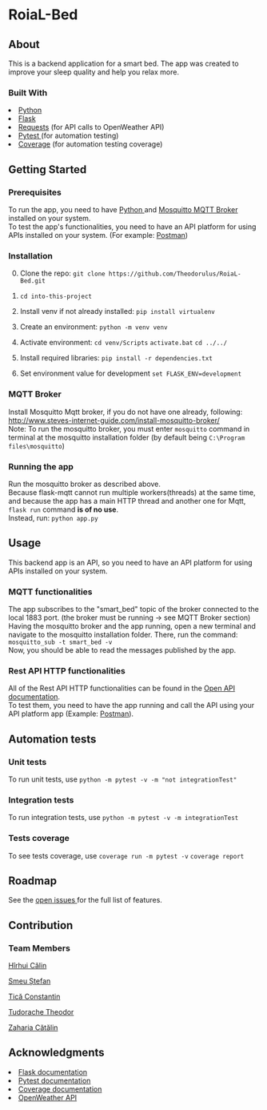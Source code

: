 # RoiaL-Bed

## About

This is a backend application for a smart bed. 
The app was created to improve your sleep quality and help you relax more.

### Built With

<li><a href="https://www.python.org/"> Python </a></li>
<li><a href="https://flask.palletsprojects.com/en/2.0.x/"> Flask </a></li>
<li> <a href="https://docs.python-requests.org/en/latest/"> Requests</a> (for API calls to OpenWeather API)</li>
<li><a href="https://docs.pytest.org/en/6.2.x/"> Pytest </a> (for automation testing)</li>
<li> <a href="https://coverage.readthedocs.io/en/6.3/"> Coverage</a> (for automation testing coverage)</li>

## Getting Started

### Prerequisites
To run the app, you need to have <a href="https://www.python.org/downloads/"> Python </a> and <a href="http://www.steves-internet-guide.com/install-mosquitto-broker/"> Mosquitto MQTT Broker </a> installed on your system.
<br/>
To test the app's functionalities, you need to have an API platform for using APIs installed on your system. (For example: <a href="https://www.postman.com/downloads/">Postman</a>)


### Installation

0. Clone the repo:
`git clone https://github.com/Theodorulus/RoiaL-Bed.git`

1. `cd into-this-project`

2. Install venv if not already installed:
`pip install virtualenv`

3. Create an environment:
`python -m venv venv`

4. Activate environment:
`cd venv/Scripts`
`activate.bat`
`cd ../../`

5. Install required libraries:
`pip install -r dependencies.txt`

6. Set environment value for development
`set FLASK_ENV=development`

### MQTT Broker
Install Mosquitto Mqtt broker, if you do not have one already, following: http://www.steves-internet-guide.com/install-mosquitto-broker/
<br/>
Note: To run the mosquitto broker, you must enter `mosquitto` command in terminal at the mosquitto installation folder (by default being `C:\Program files\mosquitto`)


### Running the app
Run the mosquitto broker as described above. <br/>
Because flask-mqtt cannot run multiple workers(threads) at the same time, and because the app has a main HTTP thread and another one for Mqtt, `flask run` command **is of no use**.
<br/>
Instead, run:
`python app.py`

## Usage
This backend app is an API, so you need to have an API platform for using APIs installed on your system.

### MQTT functionalities
The app subscribes to the "smart_bed" topic of the broker connected to the local 1883 port. (the broker must be running -> see MQTT Broker section)
Having the mosquitto broker and the app running, open a new terminal and navigate to the mosquitto installation folder. There, run the command:
`mosquitto_sub -t smart_bed -v`
<br/>
Now, you should be able to read the messages published by the app.

### Rest API HTTP functionalities
All of the Rest API HTTP functionalities can be found in the <a href="https://github.com/Theodorulus/RoiaL-Bed/blob/main/openapi.json">Open API documentation</a>.
<br/>
To test them, you need to have the app running and call the API using your API platform app (Example: <a href="https://www.postman.com/"> Postman</a>).

## Automation tests

### Unit tests
To run unit tests, use 
`python -m pytest -v -m "not integrationTest"`

### Integration tests
To run integration tests, use 
`python -m pytest -v -m integrationTest`

### Tests coverage
To see tests coverage, use
`coverage run -m pytest -v`
`coverage report`

## Roadmap
See the <a href="https://github.com/Theodorulus/RoiaL-Bed/projects/1"> open issues </a> for the full list of features.

## Contribution

### Team Members

[Hîrhui Călin](https://github.com/cul1n)

[Smeu Ștefan](https://github.com/MrNiceGuy090)

[Tică Constantin](https://github.com/costi-tica)

[Tudorache Theodor](https://github.com/Theodorulus)

[Zaharia Cătălin](https://github.com/Catalin-Zaharia)

## Acknowledgments

<li> <a href="https://flask.palletsprojects.com/en/2.0.x/"> Flask documentation </a> </li>
<li> <a href="https://docs.pytest.org/en/6.2.x/contents.html"> Pytest documentation </a> </li>
<li> <a href="https://coverage.readthedocs.io/en/6.3/"> Coverage documentation </a> </li>
<li> <a href="https://openweathermap.org/api"> OpenWeather API </a> </li>
